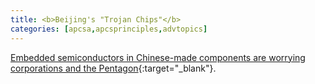```yaml
---
title: <b>Beijing's "Trojan Chips"</b>
categories: [apcsa,apcsprinciples,advtopics]
---
```

[Embedded semiconductors in Chinese-made components are worrying corporations and the Pentagon](https://www.bloomberg.com/news/features/2018-10-04/the-big-hack-how-china-used-a-tiny-chip-to-infiltrate-america-s-top-companies){:target="_blank"}.
